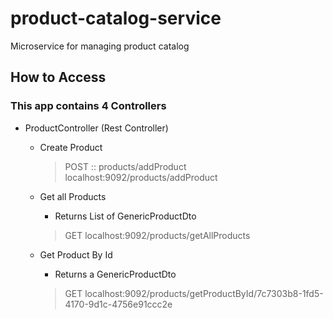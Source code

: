 # product-catalog-service
Microservice for managing product catalog


## How to Access
### This app contains 4 Controllers
- ProductController (Rest Controller)
    - Create Product
        > POST :: products/addProduct
        > localhost:9092/products/addProduct

    - Get all Products
      - Returns List of GenericProductDto
      > GET
      > localhost:9092/products/getAllProducts

  - Get Product By Id
      - Returns a GenericProductDto
      > GET
      > localhost:9092/products/getProductById/7c7303b8-1fd5-4170-9d1c-4756e91ccc2e
